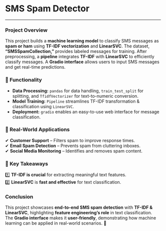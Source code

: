 # SMS Spam Detector 
---
### **Project Overview**  
This project builds a **machine learning model** to classify SMS messages as **spam or ham** using **TF-IDF vectorization** and **LinearSVC**. The dataset, **“SMSSpamCollection,”** provides labeled messages for training. After preprocessing, a **pipeline** integrates **TF-IDF** with **LinearSVC** to efficiently classify messages. A **Gradio interface** allows users to input SMS messages and get real-time predictions.  

### **🔹 Functionality**  
- **Data Processing:** `pandas` for data handling, `train_test_split` for splitting, and `TfidfVectorizer` for text-to-numeric conversion.  
- **Model Training:** `Pipeline` streamlines TF-IDF transformation & classification using `LinearSVC`.  
- **Deployment:** `gradio` enables an easy-to-use web interface for message classification.  

### **🔹 Real-World Applications**  
✔ **Customer Support** – Filters spam to improve response times.  
✔ **Email Spam Detection** – Prevents spam from cluttering inboxes.  
✔ **Social Media Monitoring** – Identifies and removes spam content.  

### **🔹 Key Takeaways**  
1️⃣ **TF-IDF is crucial** for extracting meaningful text features.  
2️⃣ **LinearSVC** is **fast and effective** for text classification.  

### **Conclusion**  
This project showcases **end-to-end SMS spam detection** with **TF-IDF & LinearSVC**, highlighting **feature engineering’s role** in text classification. The **Gradio interface** makes it **user-friendly**, demonstrating how machine learning can be applied in real-world scenarios. 🚀
